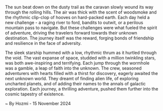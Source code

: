 
The sun beat down on the dusty trail as the caravan slowly wound its way through the rolling hills. The air was thick with the scent of woodsmoke and the rhythmic clip-clop of hooves on hard-packed earth. Each day held a new challenge - a raging river to ford, bandits to outwit, or a perilous mountain pass to navigate. But these challenges were what fueled the spirit of adventure, driving the travelers forward towards their unknown destination. The journey itself was the reward, forging bonds of friendship and resilience in the face of adversity.

The sleek starship hummed with a low, rhythmic thrum as it hurtled through the void. The vast expanse of space, studded with a million twinkling stars, was both awe-inspiring and terrifying. Each jump through the wormhole was a gamble, a leap of faith into the unknown. The crew, seasoned adventurers with hearts filled with a thirst for discovery, eagerly awaited the next unknown world. They dreamt of finding alien life, of exploring uncharted planets, and of adding their names to the annals of galactic exploration. Each journey, a thrilling adventure, pushed them further into the cosmic tapestry of existence. 

~ By Hozmi - 15 November 2024
